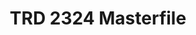 ---
title: TRD 2324 Masterfile
redirect_to: https://docs.google.com/spreadsheets/d/1nePf5GW4XcE-IGC7Apz1KYCEOXgSsf7ZTRMieqiBHGQ/edit?usp=sharing
redirect_from: 
  - /TRD2324Masterfile
  - /trd2324masterfile
---